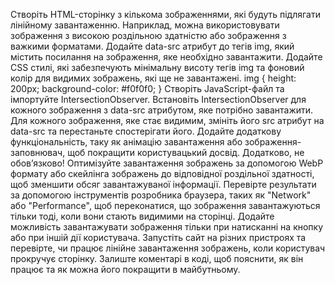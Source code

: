 Створіть HTML-сторінку з кількома зображеннями, які будуть підлягати лінійному завантаженню. Наприклад, можна використовувати зображення з високою роздільною здатністю або зображення з важкими форматами.
Додайте data-src атрибут до тегів img, який містить посилання на зображення, яке необхідно завантажити.
Додайте CSS стилі, які забезпечують мінімальну висоту тегів img та фоновий колір для видимих зображень, які ще не завантажені.
img { height: 200px; background-color: #f0f0f0; }
Створіть JavaScript-файл та імпортуйте IntersectionObserver.
Встановіть IntersectionObserver для кожного зображення з data-src атрибутом, яке потрібно завантажити.
Для кожного зображення, яке стає видимим, змініть його src атрибут на data-src та перестаньте спостерігати його.
Додайте додаткову функціональність, таку як анімацію завантаження або зображення-заповнювач, щоб покращити користувацький досвід.
Додатково, не обов’язково! Оптимізуйте завантаження зображень за допомогою WebP формату або скейлінга зображень до відповідної роздільної здатності, щоб зменшити обсяг завантажуваної інформації.
Перевірте результати за допомогою інструментів розробника браузера, таких як "Network" або "Performance", щоб переконатися, що зображення завантажуються тільки тоді, коли вони стають видимими на сторінці.
Додайте можливість завантажувати зображення тільки при натисканні на кнопку або при іншій дії користувача.
Запустіть сайт на різних пристроях та перевірте, чи працює лінійне завантаження зображень, коли користувач прокручує сторінку.
Залиште коментарі в коді, щоб пояснити, як він працює та як можна його покращити в майбутньому.

